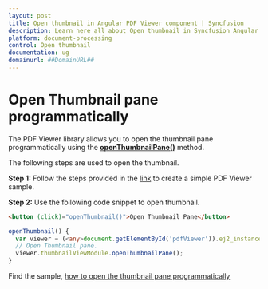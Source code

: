 ```yaml
---
layout: post
title: Open thumbnail in Angular PDF Viewer component | Syncfusion
description: Learn here all about Open thumbnail in Syncfusion Angular PDF Viewer component of Syncfusion Essential JS 2 and more.
platform: document-processing
control: Open thumbnail
documentation: ug
domainurl: ##DomainURL##
---
```


# Open Thumbnail pane programmatically

The PDF Viewer library allows you to open the thumbnail pane programmatically using the [**openThumbnailPane()**](https://ej2.syncfusion.com/angular/documentation/api/pdfviewer/thumbnailView/#openthumbnailpane) method.

The following steps are used to open the thumbnail.

**Step 1:** Follow the steps provided in the [link](https://help.syncfusion.com/document-processing/pdf/pdf-viewer/angular/getting-started) to create a simple PDF Viewer sample.

**Step 2:** Use the following code snippet to open thumbnail.

```html
<button (click)="openThumbnail()">Open Thumbnail Pane</button>
```

```ts
openThumbnail() {
  var viewer = (<any>document.getElementById('pdfViewer')).ej2_instances[0];
  // Open Thumbnail pane.
  viewer.thumbnailViewModule.openThumbnailPane();
}
```

Find the sample, [how to open the thumbnail pane programmatically](https://stackblitz.com/edit/angular-6bwxuk?file=app.component.ts)